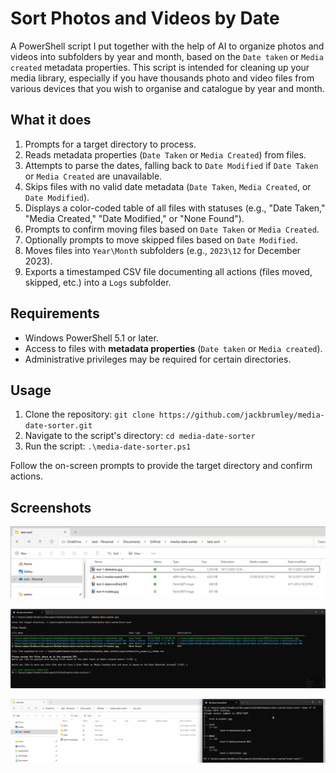 # Sort Photos and Videos by Date

A PowerShell script I put together with the help of AI to organize photos and videos into subfolders by year and month, based on the ```Date taken``` or ```Media created``` metadata properties. This script is intended for cleaning up your media library, especially if you have thousands photo and video files from various devices that you wish to organise and catalogue by year and month.

## What it does

1. Prompts for a target directory to process.
2. Reads metadata properties (`Date Taken` or `Media Created`) from files.
3. Attempts to parse the dates, falling back to `Date Modified` if `Date Taken` or `Media Created` are unavailable.
4. Skips files with no valid date metadata (`Date Taken`, `Media Created`, or `Date Modified`).
5. Displays a color-coded table of all files with statuses (e.g., "Date Taken," "Media Created," "Date Modified," or "None Found").
6. Prompts to confirm moving files based on `Date Taken` or `Media Created`.
7. Optionally prompts to move skipped files based on `Date Modified`.
8. Moves files into `Year\Month` subfolders (e.g., `2023\12` for December 2023).
9. Exports a timestamped CSV file documenting all actions (files moved, skipped, etc.) into a `Logs` subfolder.

## Requirements

- Windows PowerShell 5.1 or later.
- Access to files with **metadata properties** (`Date taken` or `Media created`).
- Administrative privileges may be required for certain directories.

## Usage

1. Clone the repository: `git clone https://github.com/jackbrumley/media-date-sorter.git`
2. Navigate to the script's directory: `cd media-date-sorter`
3. Run the script: `.\media-date-sorter.ps1`

Follow the on-screen prompts to provide the target directory and confirm actions.

## Screenshots

![Example Screenshot](screenshots/20241222_130747.png)

![Example Screenshot](screenshots/20241222_130845.png)

![Example Screenshot](screenshots/20241222_131630.png)


